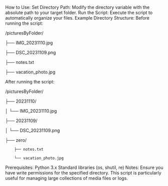 How to Use:
Set Directory Path: Modify the directory variable with the absolute path to your target folder.
Run the Script: Execute the script to automatically organize your files.
Example Directory Structure:
Before running the script:

/picturesByFolder/

  ├── IMG_20231110.jpg
  
  ├── DSC_20231109.png
  
  ├── notes.txt
  
  ├── vacation_photo.jpg


After running the script:

/picturesByFolder/

  ├── 20231110/
  
  │     └── IMG_20231110.jpg

  ├── 20231109/
  
  │     └── DSC_20231109.png
  
  ├── zero/
  
        ├── notes.txt
        
        └── vacation_photo.jpg
        

Prerequisites:
Python 3.x
Standard libraries (os, shutil, re)
Notes:
Ensure you have write permissions for the specified directory.
This script is particularly useful for managing large collections of media files or logs.
